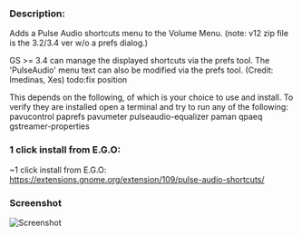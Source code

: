 ### Description: 

Adds a Pulse Audio shortcuts menu to the Volume Menu. (note: v12 zip file is the 3.2/3.4 ver w/o a prefs dialog.)

GS >= 3.4 can manage the displayed shortcuts via the prefs tool. The 'PulseAudio' menu text can also be modified via the prefs tool. (Credit: lmedinas, Xes) todo:fix position

This depends on the following, of which is your choice to use and install. To verify they are installed open a terminal and try to run any of the following:
pavucontrol
paprefs
pavumeter
pulseaudio-equalizer
paman
qpaeq
gstreamer-properties


### 1 click install from E.G.O:

~1 click install from E.G.O: https://extensions.gnome.org/extension/109/pulse-audio-shortcuts/


### Screenshot

![Screenshot](https://raw.github.com/l300lvl/Pulse-Audio-Shortcuts/master/screenshot.png)
